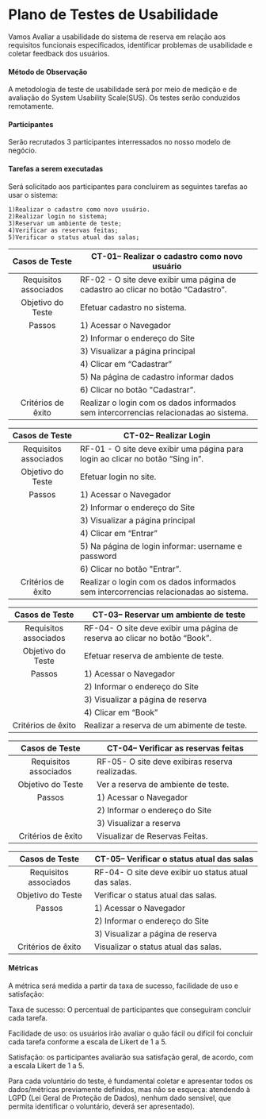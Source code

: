 # Plano de Testes de Usabilidade

Vamos Avaliar a usabilidade do sistema de reserva em relação aos requisitos funcionais especificados, identificar problemas de usabilidade e coletar feedback dos usuários.

#### Método de Observação
A metodologia de teste de usabilidade será por meio de medição e de avaliação do System Usability Scale(SUS). Os testes serão conduzidos remotamente.

#### Participantes
Serão recrutados 3 participantes interressados no nosso modelo de negócio.

#### Tarefas a serem executadas

Será solicitado aos participantes para concluirem as seguintes tarefas ao usar o sistema:

    1)Realizar o cadastro como novo usuário.        
    2)Realizar login no sistema; 
    3)Reservar um ambiente de teste;
    4)Verificar as reservas feitas;
    5)Verificar o status atual das salas;   

|**Casos de Teste** |**CT-01– Realizar o cadastro como novo usuário**  |
|:--------------:        |---------------------------------------|
|Requisitos associados   | RF-02 - O site deve exibir uma página de cadastro ao clicar no botão “Cadastro”. |
|Objetivo do Teste       | Efetuar cadastro no sistema. |
|Passos                  | 1)  Acessar o Navegador |
|                        | 2)  Informar o endereço do Site |
|                        | 3)  Visualizar a página principal |
|                        | 4)  Clicar em “Cadastrar” |
|                        | 5)  Na página de cadastro informar dados|
|                        | 6) Clicar no botão "Cadastrar”.  |
| Critérios de êxito     |Realizar o login com os dados informados sem intercorrencias relacionadas ao sistema. |

|**Casos de Teste** |**CT-02– Realizar Login**  |
|:--------------:        |---------------------------------------|
|Requisitos associados   | RF-01 - O site deve exibir uma página para login ao clicar no botão “Sing in”. |
|Objetivo do Teste       | Efetuar login no site. |
|Passos                  | 1)  Acessar o Navegador |
|                        | 2)  Informar o endereço do Site |
|                        | 3)  Visualizar a página principal |
|                        | 4)  Clicar em “Entrar” |
|                        | 5)  Na página de login informar: username e password|
|                        | 6) Clicar no botão "Entrar”.  |
| Critérios de êxito     |Realizar o login com os dados informados sem intercorrencias relacionadas ao sistema.|

|**Casos de Teste** |**CT-03– Reservar um ambiente de teste**  |
|:--------------:        |---------------------------------------|
|Requisitos associados   | RF-04- O site deve exibir uma página de reserva ao clicar no botão “Book”. |
|Objetivo do Teste       | Efetuar reserva de ambiente de teste. |
|Passos                  | 1)  Acessar o Navegador |
|                        | 2)  Informar o endereço do Site |
|                        | 3)  Visualizar a página de reserva |
|                        | 4)  Clicar em “Book” |    
| Critérios de êxito     |Realizar a reserva de um abimente de teste. |

|**Casos de Teste** |**CT-04– Verificar as reservas feitas**  |
|:--------------:        |---------------------------------------|
|Requisitos associados   | RF-05- O site deve exibiras reserva realizadas. |
|Objetivo do Teste       | Ver a reserva de ambiente de teste. |
|Passos                  | 1)  Acessar o Navegador |
|                        | 2)  Informar o endereço do Site |
|                        | 3)  Visualizar a reserva |  
| Critérios de êxito     |Visualizar de Reservas Feitas. |

|**Casos de Teste** |**CT-05– Verificar o status atual das salas**  |
|:--------------:        |---------------------------------------|
|Requisitos associados   | RF-04- O site deve exibir uo status atual das salas. |
|Objetivo do Teste       | Verificar o status atual das salas. |
|Passos                  | 1)  Acessar o Navegador |
|                        | 2)  Informar o endereço do Site |
|                        | 3)  Visualizar a página de reserva | 
| Critérios de êxito     |Visualizar o status atual das salas. |

        
#### Métricas

A métrica será medida a partir da taxa de sucesso, facilidade de uso e satisfação:

Taxa de sucesso: O percentual de participantes que conseguiram concluir cada tarefa.

Facilidade de uso: os usuários irão avaliar o quão fácil ou difícil foi concluir cada tarefa conforme a escala de Likert de 1 a 5.

Satisfação: os participantes avaliarão sua satisfação geral, de acordo, com a escala Likert de 1 a 5.

Para cada voluntário do teste, é fundamental coletar e apresentar todos os dados/métricas previamente definidos, mas não se esqueça: atendendo à LGPD (Lei Geral de Proteção de Dados), nenhum dado sensível, que permita identificar o voluntário, deverá ser apresentado).

